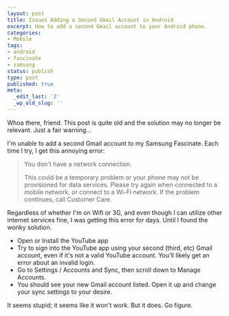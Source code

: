```yaml
---
layout: post
title: Issues Adding a Second Gmail Account in Android
excerpt: How to add a second Gmail account to your Android phone.
categories:
- Mobile
tags:
- android
- fascinate
- samsung
status: publish
type: post
published: true
meta:
  _edit_last: '2'
  _wp_old_slug: ''
---
```


<div class="alert alert-warning">
    <span class="glyphicon glyphicon-info-sign"></span>
    Whoa there, friend. This post is quite old and the solution may no longer be relevant. Just a fair warning...
</div>

I'm unable to add a second Gmail account to my Samsung Fascinate. Each time I try, I get this annoying error:

> You don't have a network connection.
>
> This could be a temporary problem or your phone may not be provisioned for data services. Please try again when
connected to a mobile network, or connect to a Wi-Fi network. If the problem continues, call Customer Care.

Regardless of whether I'm on Wifi or 3G, and even though I can utilize other internet services fine, I was getting
this error for days. Until I found the wonky solution.

 - Open or Install the YouTube app</li>
 - Try to sign into the YouTube app using your second (third, etc) Gmail account, even if it's not a valid YouTube
 account. You'll likely get an error about an invalid login.
 - Go to Settings / Accounts and Sync, then scroll down to Manage Accounts.
 - You should see your new Gmail account listed. Open it up and change your sync settings to your desire.

It seems stupid; it seems like it won't work. But it does. Go figure.
